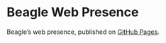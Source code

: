 # Beagle Web Presence

Beagle’s web presence, published on [GitHub Pages](https://acBerger.github.io/Beagle/branches/fixes#450).